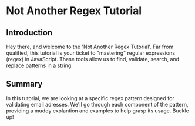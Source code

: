 # Not Another Regex Tutorial

## Introduction

Hey there, and welcome to the 'Not Another Regex Tutorial'. Far from qualified, this tutorial is your ticket to "mastering" regular expressions (regex) in JavaScript. These tools allow us to find, validate, search, and replace patterns in a string.

## Summary

In this tutorial, we are looking at a specific regex pattern designed for validating email adresses. We'll go through each component of the pattern, providing a muddy explantion and examples to help grasp its usage. Buckle up!
